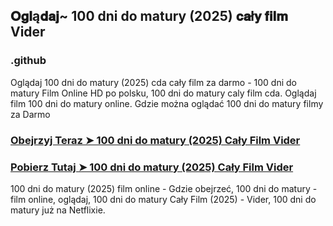 ## 𝐎𝐠𝐥ą𝐝𝐚𝐣~ 100 dni do matury (2025) 𝐜𝐚ł𝐲 𝐟𝐢𝐥𝐦 Vider

### .github

Oglądaj 100 dni do matury (2025) cda cały film za darmo - 100 dni do matury Film Online HD po polsku, 100 dni do matury caly film cda. Oglądaj film 100 dni do matury online. Gdzie można oglądać 100 dni do matury filmy za Darmo

### [Obejrzyj Teraz ➤ 100 dni do matury (2025) Cały Film Vider](https://watching4khdmovies.blogspot.com/2025/03/100-dni-do-matury.html)

### [Pobierz Tutaj ➤ 100 dni do matury (2025) Cały Film Vider](https://watching4khdmovies.blogspot.com/2025/03/100-dni-do-matury.html)

100 dni do matury (2025) film online - Gdzie obejrzeć, 100 dni do matury - film online, oglądaj, 100 dni do matury Cały Film (2025) - Vider, 100 dni do matury już na Netflixie.
